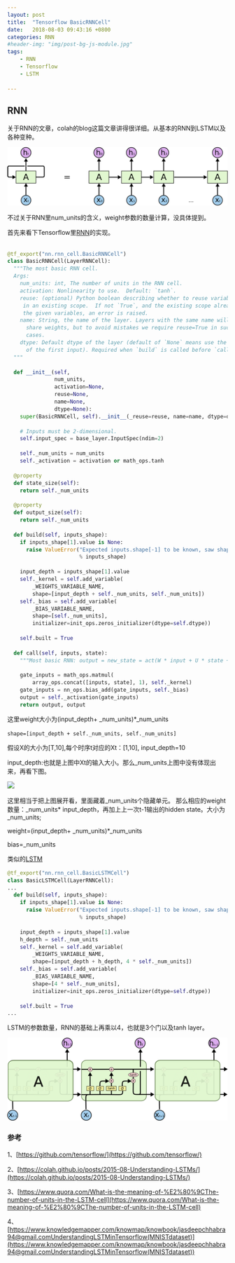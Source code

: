 ```yaml
---
layout: post
title:  "Tensorflow BasicRNNCell"
date:   2018-08-03 09:43:16 +0800
categories: RNN
#header-img: "img/post-bg-js-module.jpg"
tags:
    - RNN 
    - Tensorflow 
    - LSTM 

---
```



## RNN

关于RNN的文章，colah的blog这篇文章讲得很详细。从基本的RNN到LSTM以及各种变种。

![](/img/article/2018-08-03-RNN-unrolled.png)

不过关于RNN里num_units的含义，weight参数的数量计算，没具体提到。

首先来看下Tensorflow里[RNN](https://github.com/tensorflow/tensorflow/blob/be3d22844025e42e177a21479f3ae73bc5351c1f/tensorflow/python/ops/rnn_cell_impl.py#L333)的实现。


``` Python

@tf_export("nn.rnn_cell.BasicRNNCell")
class BasicRNNCell(LayerRNNCell):
  """The most basic RNN cell.
  Args:
    num_units: int, The number of units in the RNN cell.
    activation: Nonlinearity to use.  Default: `tanh`.
    reuse: (optional) Python boolean describing whether to reuse variables
     in an existing scope.  If not `True`, and the existing scope already has
     the given variables, an error is raised.
    name: String, the name of the layer. Layers with the same name will
      share weights, but to avoid mistakes we require reuse=True in such
      cases.
    dtype: Default dtype of the layer (default of `None` means use the type
      of the first input). Required when `build` is called before `call`.
  """

  def __init__(self,
               num_units,
               activation=None,
               reuse=None,
               name=None,
               dtype=None):
    super(BasicRNNCell, self).__init__(_reuse=reuse, name=name, dtype=dtype)

    # Inputs must be 2-dimensional.
    self.input_spec = base_layer.InputSpec(ndim=2)

    self._num_units = num_units
    self._activation = activation or math_ops.tanh

  @property
  def state_size(self):
    return self._num_units

  @property
  def output_size(self):
    return self._num_units

  def build(self, inputs_shape):
    if inputs_shape[1].value is None:
      raise ValueError("Expected inputs.shape[-1] to be known, saw shape: %s"
                       % inputs_shape)

    input_depth = inputs_shape[1].value
    self._kernel = self.add_variable(
        _WEIGHTS_VARIABLE_NAME,
        shape=[input_depth + self._num_units, self._num_units])
    self._bias = self.add_variable(
        _BIAS_VARIABLE_NAME,
        shape=[self._num_units],
        initializer=init_ops.zeros_initializer(dtype=self.dtype))

    self.built = True

  def call(self, inputs, state):
    """Most basic RNN: output = new_state = act(W * input + U * state + B)."""

    gate_inputs = math_ops.matmul(
        array_ops.concat([inputs, state], 1), self._kernel)
    gate_inputs = nn_ops.bias_add(gate_inputs, self._bias)
    output = self._activation(gate_inputs)
    return output, output

```

这里weight大小为(input_depth+ \_num\_units)*\_num\_units

```shape=[input_depth + self._num_units, self._num_units]```

假设X的大小为[T,10],每个时序t对应的Xt：[1,10], input_depth=10

input_depth:也就是上图中Xt的输入大小。那么\_num\_units上图中没有体现出来，再看下图。

![](/img/article/2018-08-03-num_units.png)

这里相当于把上图展开看，里面藏着\_num\_units个隐藏单元。
那么相应的weight数量：\_num\_units* input_depth，再加上上一次t-1输出的hidden state。大小为\_num\_units;

weight=(input_depth+ \_num\_units)*\_num\_units

bias=\_num\_units

类似的[LSTM](https://github.com/tensorflow/tensorflow/blob/be3d22844025e42e177a21479f3ae73bc5351c1f/tensorflow/python/ops/rnn_cell_impl.py#L519)

``` python
@tf_export("nn.rnn_cell.BasicLSTMCell")
class BasicLSTMCell(LayerRNNCell):
...
  def build(self, inputs_shape):
    if inputs_shape[1].value is None:
      raise ValueError("Expected inputs.shape[-1] to be known, saw shape: %s"
                       % inputs_shape)

    input_depth = inputs_shape[1].value
    h_depth = self._num_units
    self._kernel = self.add_variable(
        _WEIGHTS_VARIABLE_NAME,
        shape=[input_depth + h_depth, 4 * self._num_units])
    self._bias = self.add_variable(
        _BIAS_VARIABLE_NAME,
        shape=[4 * self._num_units],
        initializer=init_ops.zeros_initializer(dtype=self.dtype))

    self.built = True
...

```
LSTM的参数数量，RNN的基础上再乘以4，也就是3个门以及tanh layer。

![](/img/article/2018-08-03-LSTM3-chain.png)


### 参考

1、[https://github.com/tensorflow/](https://github.com/tensorflow/)

2、[https://colah.github.io/posts/2015-08-Understanding-LSTMs/](https://colah.github.io/posts/2015-08-Understanding-LSTMs/)

3、[https://www.quora.com/What-is-the-meaning-of-%E2%80%9CThe-number-of-units-in-the-LSTM-cell](https://www.quora.com/What-is-the-meaning-of-%E2%80%9CThe-number-of-units-in-the-LSTM-cell)

4、[https://www.knowledgemapper.com/knowmap/knowbook/jasdeepchhabra94@gmail.comUnderstandingLSTMinTensorflow(MNISTdataset)](https://www.knowledgemapper.com/knowmap/knowbook/jasdeepchhabra94@gmail.comUnderstandingLSTMinTensorflow(MNISTdataset))
